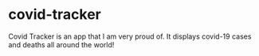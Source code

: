 # covid-tracker

Covid Tracker is an app that I am very proud of. It displays covid-19 cases and deaths all around the world!
